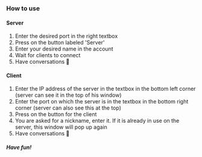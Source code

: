 ### **How to use**

#### Server

1. Enter the desired port in the right textbox
2. Press on the button labeled 'Server'
3. Enter your desired name in the account
4. Wait for clients to connect  
5. Have conversations 💬  

#### Client

1. Enter the IP address of the server in the textbox in the bottom left corner (server can see it in the top of his window)  
2. Enter the port on which the server is in the textbox in the bottom right corner (server can also see this at the top)  
3. Press on the button for the client  
4. You are asked for a nickname, enter it. If it is already in use on the server, this window will pop up again  
5. Have conversations 💬  

###### **Have fun!**